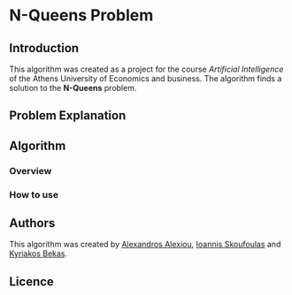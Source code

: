 # N-Queens Problem

## Introduction
This algorithm was created as a project for the course *Artificial Intelligence* of the Athens University of Economics and business.
The algorithm finds a solution to the **N-Queens** problem.

## Problem Explanation

## Algorithm

### Overview

### How to use

## Authors
This algorithm was created by [Alexandros Alexiou](), [Ioannis Skoufoulas]() and [Kyriakos Bekas]().  

## Licence
